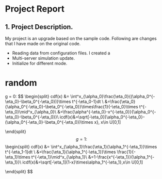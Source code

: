 # Project Report
## 1. Project Description.
My project is an upgrade based on the sample code. Following are changes that I have made on the original code.
- Reading data from configuration files.
	I created a 
- Multi-server simulation update.
- Initialize for different mode.
# random
g = 0:
$$
\begin{split}
cdf(x) &= \int^x_{\alpha_0}\frac{\eta_0}{(\alpha_0^{-\eta_0}-\beta_0^{-\eta_0})}\times t^{-\eta_0-1}dt \\
&=\frac{\eta_0}{\alpha_0^{-\eta_0}-\beta_0^{-\eta_0}}\times\frac{1}{-\eta_0}\times t^{-\eta_0}\mid^x_{\alpha_0}\\
&=\frac{\alpha^{-\eta_0}-x^{-\eta_0}}{\alpha_0^{-\eta_0}-\beta_0^{-\eta_0}}\\
icdf(x)&=\sqrt[-\eta_0]{\alpha_0^{-\eta_0}-(\alpha_0^{-\eta_0}-\beta_0^{-\eta_0})\times x}, x\in U[0,1]

\end{split}
$$
g=1:
$$
\begin{split}
cdf(x) &= \int^x_{\alpha_1}\frac{\eta_1}{\alpha_1^{-\eta_1}}\times t^{-\eta_1-1}dt \\ 
&=\frac{\eta_1}{\alpha_1^{-\eta_1}}\times \frac{1}{-\eta_1}\times t^{-\eta_1}\mid^x_{\alpha_1}\\
&=1-\frac{x^{-\eta_1}}{\alpha_1^{-\eta_1}}\\
icdf(x)&=\sqrt[-\eta_1]{1-x}\times\alpha_1^{-\eta_1},x\in U[0,1]


\end{split}
$$

